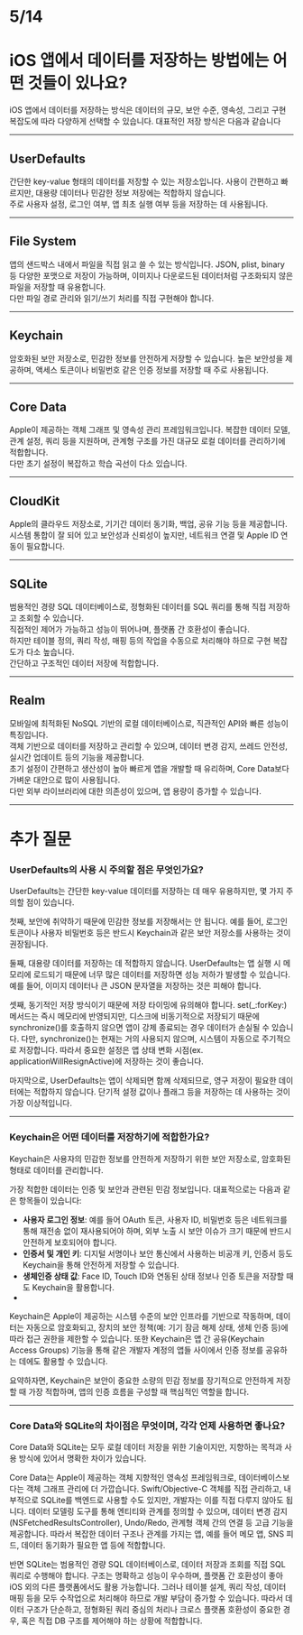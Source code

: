 # 5/14
# iOS 앱에서 데이터를 저장하는 방법에는 어떤 것들이 있나요?
iOS 앱에서 데이터를 저장하는 방식은 데이터의 규모, 보안 수준, 영속성, 그리고 구현 복잡도에 따라 다양하게 선택할 수 있습니다. 대표적인 저장 방식은 다음과 같습니다

---
## UserDefaults
간단한 key-value 형태의 데이터를 저장할 수 있는 저장소입니다. 사용이 간편하고 빠르지만, 대용량 데이터나 민감한 정보 저장에는 적합하지 않습니다.  
주로 사용자 설정, 로그인 여부, 앱 최초 실행 여부 등을 저장하는 데 사용됩니다.

---
## File System
앱의 샌드박스 내에서 파일을 직접 읽고 쓸 수 있는 방식입니다. JSON, plist, binary 등 다양한 포맷으로 저장이 가능하며, 이미지나 다운로드된 데이터처럼 구조화되지 않은 파일을 저장할 때 유용합니다.  
다만 파일 경로 관리와 읽기/쓰기 처리를 직접 구현해야 합니다.

---
## Keychain
암호화된 보안 저장소로, 민감한 정보를 안전하게 저장할 수 있습니다. 높은 보안성을 제공하며, 액세스 토큰이나 비밀번호 같은 인증 정보를 저장할 때 주로 사용됩니다.

---
## Core Data
Apple이 제공하는 객체 그래프 및 영속성 관리 프레임워크입니다. 복잡한 데이터 모델, 관계 설정, 쿼리 등을 지원하며, 관계형 구조를 가진 대규모 로컬 데이터를 관리하기에 적합합니다.  
다만 초기 설정이 복잡하고 학습 곡선이 다소 있습니다.

---
## CloudKit
Apple의 클라우드 저장소로, 기기간 데이터 동기화, 백업, 공유 기능 등을 제공합니다. 시스템 통합이 잘 되어 있고 보안성과 신뢰성이 높지만, 네트워크 연결 및 Apple ID 연동이 필요합니다.

---
## SQLite
범용적인 경량 SQL 데이터베이스로, 정형화된 데이터를 SQL 쿼리를 통해 직접 저장하고 조회할 수 있습니다.  
직접적인 제어가 가능하고 성능이 뛰어나며, 플랫폼 간 호환성이 좋습니다.  
하지만 테이블 정의, 쿼리 작성, 매핑 등의 작업을 수동으로 처리해야 하므로 구현 복잡도가 다소 높습니다.  
간단하고 구조적인 데이터 저장에 적합합니다.

---
## Realm
모바일에 최적화된 NoSQL 기반의 로컬 데이터베이스로, 직관적인 API와 빠른 성능이 특징입니다.  
객체 기반으로 데이터를 저장하고 관리할 수 있으며, 데이터 변경 감지, 쓰레드 안전성, 실시간 업데이트 등의 기능을 제공합니다.  
초기 설정이 간편하고 생산성이 높아 빠르게 앱을 개발할 때 유리하며, Core Data보다 가벼운 대안으로 많이 사용됩니다.  
다만 외부 라이브러리에 대한 의존성이 있으며, 앱 용량이 증가할 수 있습니다.

---
# 추가 질문
### UserDefaults의 사용 시 주의할 점은 무엇인가요?
UserDefaults는 간단한 key-value 데이터를 저장하는 데 매우 유용하지만, 몇 가지 주의할 점이 있습니다.

첫째, 보안에 취약하기 때문에 민감한 정보를 저장해서는 안 됩니다. 예를 들어, 로그인 토큰이나 사용자 비밀번호 등은 반드시 Keychain과 같은 보안 저장소를 사용하는 것이 권장됩니다.

둘째, 대용량 데이터를 저장하는 데 적합하지 않습니다. UserDefaults는 앱 실행 시 메모리에 로드되기 때문에 너무 많은 데이터를 저장하면 성능 저하가 발생할 수 있습니다. 예를 들어, 이미지 데이터나 큰 JSON 문자열을 저장하는 것은 피해야 합니다.

셋째, 동기적인 저장 방식이기 때문에 저장 타이밍에 유의해야 합니다. set(_:forKey:) 메서드는 즉시 메모리에 반영되지만, 디스크에 비동기적으로 저장되기 때문에 synchronize()를 호출하지 않으면 앱이 강제 종료되는 경우 데이터가 손실될 수 있습니다. 다만, synchronize()는 현재는 거의 사용되지 않으며, 시스템이 자동으로 주기적으로 저장합니다. 따라서 중요한 설정은 앱 상태 변화 시점(ex. applicationWillResignActive)에 저장하는 것이 좋습니다.

마지막으로, UserDefaults는 앱이 삭제되면 함께 삭제되므로, 영구 저장이 필요한 데이터에는 적합하지 않습니다. 단기적 설정 값이나 플래그 등을 저장하는 데 사용하는 것이 가장 이상적입니다.

---
### Keychain은 어떤 데이터를 저장하기에 적합한가요?
Keychain은 사용자의 민감한 정보를 안전하게 저장하기 위한 보안 저장소로, 암호화된 형태로 데이터를 관리합니다.

가장 적합한 데이터는 인증 및 보안과 관련된 민감 정보입니다. 대표적으로는 다음과 같은 항목들이 있습니다:
- **사용자 로그인 정보**: 예를 들어 OAuth 토큰, 사용자 ID, 비밀번호 등은 네트워크를 통해 재전송 없이 재사용되어야 하며, 외부 노출 시 보안 이슈가 크기 때문에 반드시 안전하게 보호되어야 합니다.
- **인증서 및 개인 키**: 디지털 서명이나 보안 통신에서 사용하는 비공개 키, 인증서 등도 Keychain을 통해 안전하게 저장할 수 있습니다.
- **생체인증 상태 값**: Face ID, Touch ID와 연동된 상태 정보나 인증 토큰을 저장할 때도 Keychain을 활용합니다.
- 
Keychain은 Apple이 제공하는 시스템 수준의 보안 인프라를 기반으로 작동하며, 데이터는 자동으로 암호화되고, 장치의 보안 정책(예: 기기 잠금 해제 상태, 생체 인증 등)에 따라 접근 권한을 제한할 수 있습니다.
또한 Keychain은 앱 간 공유(Keychain Access Groups) 기능을 통해 같은 개발자 계정의 앱들 사이에서 인증 정보를 공유하는 데에도 활용할 수 있습니다.

요약하자면, Keychain은 보안이 중요한 소량의 민감 정보를 장기적으로 안전하게 저장할 때 가장 적합하며, 앱의 인증 흐름을 구성할 때 핵심적인 역할을 합니다.

---
### Core Data와 SQLite의 차이점은 무엇이며, 각각 언제 사용하면 좋나요?
Core Data와 SQLite는 모두 로컬 데이터 저장을 위한 기술이지만, 지향하는 목적과 사용 방식에 있어서 명확한 차이가 있습니다.

Core Data는 Apple이 제공하는 객체 지향적인 영속성 프레임워크로, 데이터베이스보다는 객체 그래프 관리에 더 가깝습니다. Swift/Objective-C 객체를 직접 관리하고, 내부적으로 SQLite를 백엔드로 사용할 수도 있지만, 개발자는 이를 직접 다루지 않아도 됩니다. 데이터 모델링 도구를 통해 엔티티와 관계를 정의할 수 있으며, 데이터 변경 감지(NSFetchedResultsController), Undo/Redo, 관계형 객체 간의 연결 등 고급 기능을 제공합니다. 따라서 복잡한 데이터 구조나 관계를 가지는 앱, 예를 들어 메모 앱, SNS 피드, 데이터 동기화가 필요한 앱 등에 적합합니다.

반면 SQLite는 범용적인 경량 SQL 데이터베이스로, 데이터 저장과 조회를 직접 SQL 쿼리로 수행해야 합니다. 구조는 명확하고 성능이 우수하며, 플랫폼 간 호환성이 좋아 iOS 외의 다른 플랫폼에서도 활용 가능합니다. 그러나 테이블 설계, 쿼리 작성, 데이터 매핑 등을 모두 수작업으로 처리해야 하므로 개발 부담이 증가할 수 있습니다. 따라서 데이터 구조가 단순하고, 정형화된 쿼리 중심의 처리나 크로스 플랫폼 호환성이 중요한 경우, 혹은 직접 DB 구조를 제어해야 하는 상황에 적합합니다.
